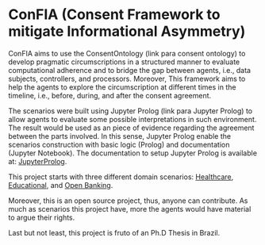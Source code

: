 
# ConFIA (Consent Framework to mitigate Informational Asymmetry)

ConFIA aims to use the ConsentOntology (link para consent ontology) to develop pragmatic circumscriptions in a structured manner to evaluate computational adherence and to bridge the gap between agents, i.e., data subjects, controllers, and processors. Moreover, This framework aims to help the agents to explore the circumscription at different times in the timeline, i.e., before, during, and after the consent agreement.

The scenarios were built using Jupyter Prolog (link para Jupyter Prolog) to allow agents to evaluate some possible interpretations in such environment. The result would be used as an piece of evidence regarding the agreement between the parts involved. In this sense, Jupyter Prolog enable the scenarios construction with basic logic (Prolog) and documentation (Jupyter Notebook). The documentation to setup Jupyter Prolog is available at: [JupyterProlog](JupyterProlog.md).

This project starts with three different domain scenarios: [Healthcare](LGPD_Health_Scenario.ipynb), [Educational](LGPD_Eduational_Scenario.ipynb), and [Open Banking](Open_Banking_Scenario.ipynb).

Moreover, this is an open source project, thus, anyone can contribute. As much as scenarios this project have, more the agents would have material to argue their rights.

Last but not least, this project is fruto of an Ph.D Thesis in Brazil.